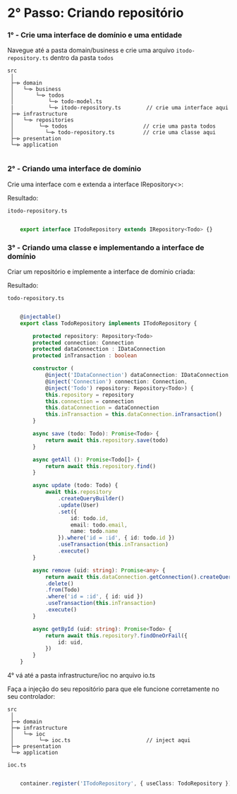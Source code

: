 # 2° Passo: Criando repositório #


### 1° - Crie uma interface de domínio e uma entidade ###

Navegue até a pasta domain/business e crie uma arquivo `itodo-repository.ts` dentro da pasta `todos`  

```
src
 │
 ├─⊳ domain    
 │   └─⊳ business       
 │       └─⊳ todos                      
 │           └─⊳ todo-model.ts
 |           └─⊳ itodo-repository.ts        // crie uma interface aqui
 ├─⊳ infrastructure
 │   └─⊳ repositories
 │        └─⊳ todos                        // crie uma pasta todos
 │          └─⊳ todo-repository.ts         // crie uma classe aqui
 ├─⊳ presentation
 └─⊳ application
 
```


### 2° - Criando uma interface de domínio ###

Crie uma interface com e extenda a interface IRepository<>:

Resultado: 

``itodo-repository.ts``


```typescript

    export interface ITodoRepository extends IRepository<Todo> {}

```

### 3° - Criando uma classe e implementando a interface de domínio ###

Criar um repositório e implemente a interface de domínio criada:

Resultado: 

``todo-repository.ts``

```typescript

    @injectable()
    export class TodoRepository implements ITodoRepository {

        protected repository: Repository<Todo>
        protected connection: Connection
        protected dataConnection : IDataConnection
        protected inTransaction : boolean

        constructor (
            @inject('IDataConnection') dataConnection: IDataConnection,
            @inject('Connection') connection: Connection,
            @inject('Todo') repository: Repository<Todo>) {
            this.repository = repository
            this.connection = connection
            this.dataConnection = dataConnection
            this.inTransaction = this.dataConnection.inTransaction()
        }

        async save (todo: Todo): Promise<Todo> {
            return await this.repository.save(todo)
        }

        async getAll (): Promise<Todo[]> {
            return await this.repository.find()
        }

        async update (todo: Todo) {
            await this.repository
                .createQueryBuilder()
                .update(User)
                .set({ 
                    id: todo.id, 
                    email: todo.email, 
                    name: todo.name 
                }).where('id = :id', { id: todo.id })
                .useTransaction(this.inTransaction) 
                .execute()
        }

        async remove (uid: string): Promise<any> {
            return await this.dataConnection.getConnection().createQueryBuilder()
            .delete()
            .from(Todo)
            .where('id = :id', { id: uid }) 
            .useTransaction(this.inTransaction) 
            .execute()
        }

        async getById (uid: string): Promise<Todo> {
            return await this.repository?.findOneOrFail({
                id: uid, 
            })
        }
    }


```


4° vá até a pasta infrastructure/ioc no arquivo io.ts


Faça a injeção do seu repositório para que ele funcione corretamente no seu controlador:


```
src
 │
 ├─⊳ domain    
 ├─⊳ infrastructure
 │   └─⊳ ioc
 │        └─⊳ ioc.ts                        // inject aqui
 ├─⊳ presentation
 └─⊳ application
```


``ioc.ts``

```typescript

    container.register('ITodoRepository', { useClass: TodoRepository })
    
```
